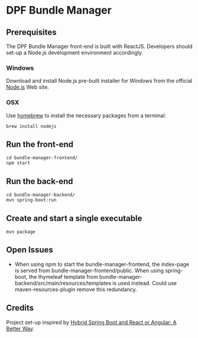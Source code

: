 # DPF Bundle Manager

## Prerequisites
The DPF Bundle Manager front-end is built with ReactJS. Developers should set-up a Node.js development environment accordingly.

### Windows
Download and install Node.js pre-built installer for Windows from the official [Node.js](https://nodejs.org/en/download/) Web site.

### OSX
Use [homebrew](https://brew.sh) to install the necessary packages from a terminal:

    brew install nodejs

## Run the front-end
    cd bundle-manager-frontend/
    npm start

## Run the back-end
    cd bundle-manager-backend/
    mvn spring-boot:run

## Create and start a single executable
    mvn package

## Open Issues
- When using npm to start the bundle-manager-frontend, the index-page is served from bundle-manager-frontend/public. When using spring-boot, the thymeleaf template from bundle-manager-backend/src/main/resources/templates is used instead. Could use maven-resources-plugin remove this redundancy.

## Credits
Project set-up inspired by [Hybrid Spring Boot and React or Angular: A Better Way](https://medium.com/@murphye/hybrid-spring-boot-and-react-or-angular-a-better-way-9d38a013ae70).